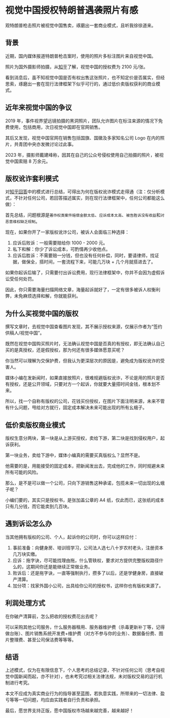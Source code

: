 # 视觉中国授权特朗普遇袭照片有感

观特朗普枪击照片被视觉中国售卖，琢磨出一套商业模式，且听我徐徐道来。



## 背景

近期，国内媒体报道特朗普枪击案时，使用的照片多标注图片来自视觉中国。

照片为国外摄影师拍摄，从[知乎](https://www.zhihu.com/question/661686333)了解，视觉中国的授权费为 2100 元/张。

看到消息后，虽不知视觉中国是否有权出售这张照片，也不知定价是否属实，但经思索，琢磨出一套在现行法律框架下似乎可行的，通过低价卖版权获利的商业模式。



## 近年来视觉中国的争议

2019 年，事件视界望远镜拍摄的黑洞照片，团队允许图片在标注来源的情况下免费使用，包括商用，次日视觉中国即在官网销售。

其后又发现，视觉中国官网在销售包括国旗、国徽及多家知名公司 Logo 在内的照片，共青团中央亦发微讨论过此事。

2023 年，摄影师戴建峰称，因其在自己的公众号侵权使用自己拍摄的照片，被视觉中国索赔 8 万余元。



## 版权讹诈套利模式

对[知乎回答](https://www.zhihu.com/question/661686333/answer/3563579887)中的模式进行总结，可得出为何在版权讹诈模式走得通（注：仅分析模式，不针对任何公司，若回答描述属实，则在现行法律框架中，任何公司都能这么做）：

首先总结，问题根源是`著作权类案件赔偿金额太低`、`应诉成本太高`、`被告胜诉没有收益`和`对恶意维权缺乏规制`。

现在，如果你开了一家版权讹诈公司，被诉人会面临三种选择：

1. 应诉后败诉：一般需要赔给你 1000 - 2000 元。
2. 私下和解：你少了诉讼成本，可酌情再少收他点。
3. 应诉后胜诉：不需要赔一分钱，但也没有任何补偿，同时，要请律师，找证据，做保全，搭时间，一套流程下来，可能几万块 + 几个月就搭进去了。

如果你起诉后输了，只需要付出诉讼费用，现行法律框架中，你并不会因为虚假诉讼受任何处罚。

因此，你只需要海量扫描网络文章，海量起诉就好了，一定有很多被诉人权衡利弊，未免麻烦选择和解，你就能获利。



## 为什么买视觉中国的版权

撰写文章时，去视觉中国查看图片发现，其不展示授权来源，仅展示作者为“签约供稿人/视觉中国”。

既然在视觉中国购买照片时，无法确认视觉中国是否真的有授权，即无法确认自己买的是真授权，还是假授权，那为何还有很多媒体愿意买呢？

你当然可以理解为交保护费，但我认为更深层次的原因是，避免成为版权讹诈的受害人。

媒体小编在发新闻时，如果直接放照片，很难规避版权讹诈，不论是用的照片是否有授权，还是公开领域，只要对方一个起诉，你就要大量搭时间金钱，根本划不来。

所以，找一个自称有版权的公司，花钱买份授权，在图片下面注明来源，未来不管有什么问题，甩给对方就行，固定成本解决未来可能出现的所有幺蛾子。



## 低价卖版权商业模式

版权生意分两块，第一块是从上游买授权，卖给下游，第二块是找到侵权用户，起诉获利。

第一块业务，卖给下游中，媒体小编真的需要买真版权么？显然不是。

他需要的是，用能接受的固定成本，把新闻发出去，完成他的工作，同时规避未来所有可能的风险。

那么，是不是可以做一个公司，只向下游销售这种承诺，包揽未来一切出现的幺蛾子呢？

小编们要的，其实只是授权书，是张加盖公章的 A4 纸，仅此而已，这张纸的成本只有几分钱，而它能卖到几百块。



## 遇到诉讼怎么办

当其他拥有版权的公司、个人，起诉你的公司时，你可以这样应付：

1. 事前准备：向健身房、培训班学习，公司法人选七八十岁农村老头，注册资本几万块实缴。
2. 应诉：拖字诀，尽可能找理由拖，什么管轶权，要求对方提供完整版权路径什么的，这期间你还是能继续正常做业务。
3. 败诉后：还是拖字诀，一直等强制执行，攒多了以后，还是学健身房，直接破产清算。
4. 加分项：找家外国小公司，出具给你公司的授权书，这样你也有版权来源了。



## 利润处理方式

在你破产清算前，怎么把收的授权费花出去呢？

可以采购其他公司服务，什么服务器租用、服务器维护费（杀毒更新补丁等，记得做台账）、图片销售系统开发费+维护费（对方不参与你的业务）、数据备份费、图片整理费、甚至公司保洁费等等等。



## 结语

上述模式，仅为在有限信息下，个人思考的总结记录，不针对任何公司（思考自视觉中国新闻而起，亦不针对），也未考究过相关法律法规，未对版权交易的运行机制进行考究。

本文不应成为真实商业行为的指导甚至蓝图，若执意实践，所带来的一切法律、盈亏等等一切问题，均应由实践者自行负责和承担。

最后，愿世界支持正版，愿中国版权市场越来越完善，越来越好！

